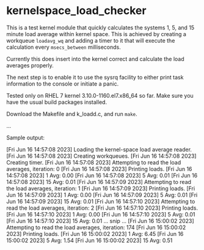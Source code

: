 # kernelspace_load_checker

This is a test kernel module that quickly calculates the systems 1, 5, and 15 minute load average within kernel space.
This is achieved by creating a workqueue `loadavg_wq` and adding a timer to it that will execute the calculation 
every `msecs_between` milliseconds. 

Currently this does insert into the kernel correct and calculate the load averages properly.

The next step is to enable it to use the sysrq facility to either print task information to the console
or initiate a panic. 

Tested only on RHEL 7 kernel 3.10.0-1160.el7.x86_64 so far. 
Make sure you have the usual build packages installed.

Download the Makefile and k_loadd.c, and run `make`. 

... 

Sample output: 

  [Fri Jun 16 14:57:08 2023] Loading the kernel-space load average reader.
  [Fri Jun 16 14:57:08 2023] Creating workqueues.
  [Fri Jun 16 14:57:08 2023] Creating timer.
  [Fri Jun 16 14:57:08 2023] Attempting to read the load averages, iteration: 0
  [Fri Jun 16 14:57:08 2023] Printing loads.
  [Fri Jun 16 14:57:08 2023] 1 Avg: 0.00
  [Fri Jun 16 14:57:08 2023] 5 Avg: 0.01
  [Fri Jun 16 14:57:08 2023] 15 Avg: 0.01
  [Fri Jun 16 14:57:09 2023] Attempting to read the load averages, iteration: 1
  [Fri Jun 16 14:57:09 2023] Printing loads.
  [Fri Jun 16 14:57:09 2023] 1 Avg: 0.00
  [Fri Jun 16 14:57:09 2023] 5 Avg: 0.01
  [Fri Jun 16 14:57:09 2023] 15 Avg: 0.01
  [Fri Jun 16 14:57:10 2023] Attempting to read the load averages, iteration: 2
  [Fri Jun 16 14:57:10 2023] Printing loads.
  [Fri Jun 16 14:57:10 2023] 1 Avg: 0.00
  [Fri Jun 16 14:57:10 2023] 5 Avg: 0.01
  [Fri Jun 16 14:57:10 2023] 15 Avg: 0.01
  ... snip ...
  [Fri Jun 16 15:00:02 2023] Attempting to read the load averages, iteration: 174
  [Fri Jun 16 15:00:02 2023] Printing loads.
  [Fri Jun 16 15:00:02 2023] 1 Avg: 6.45
  [Fri Jun 16 15:00:02 2023] 5 Avg: 1.54
  [Fri Jun 16 15:00:02 2023] 15 Avg: 0.51

